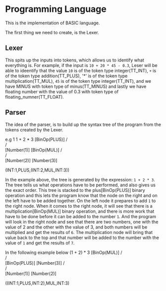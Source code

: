 # Programming Language

This is the implementation of BASIC language.

The first thing we need to create, is the Lexer.
## Lexer

This spits up the inputs into tokens, which allows us to identify what everything is. For example, if the input is `10 + 20 * 45 - 0.3`, Leser will be able to ideentify that the value `10` is of the token type integer(TT_INT), `+` is of the token type addition(TT_PLUS), '*' is of the token type multiplication(TT_MUL), `45` is of the token type integer(TT_INT), and we have MINUS with token type of minus(TT_MINUS) and lastly we have floating number with the value of 0.3 with token type of floating_numner(TT_FLOAT).

## Parser

The idea of the parser, is to build up the syntax tree of the program from the tokens created by the Lexer.

e.g 1
1 + 2 * 3
             [BinOp(PLUS)]
                  /\
                 /  \
      [Number(1)] [BinOp(MUL)]
                        /\
                       /  \
              [Number(2)] [Number(3)]

(INT:1,PLUS,(INT:2,MUL,INT:3))

In the example above, the tree is generated by the expression: `1 + 2 * 3`.
The tree tells us what operations have to be performed, and also gives us the exact order. This tree is stacked to the plus[BinOp(PLUS)] binary operation and this lets the program know that the node on the right and on the left have to be added together. On the left node it prepares to add `1` to the right node. When it comes to the right node, it will see that there is a multiplication[BinOp(MUL)] binary operation, and there is more work that have to be done before it can be added to the number `1`. And the program will look in the right node and see that there are two numbers, one with the value of 2 and the other with the value of 3, and both numbers will be multiplied and get the results of `6`. The multiplication node will bring that value back to the top and that number will be added to the number with the value of `1` and get the results of `7`.

In the following example below
(1 + 2) * 3
             [BinOp(MUL)]
                  /\
                 /  \
      [BinOp(PLUS)] [Number(3)]
            /\
           /  \
  [Number(1)] [Number(2)]

((INT:1,PLUS,INT:2),MUL,INT:3)




